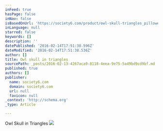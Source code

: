 ```yaml
---
inFeed: true
hasPage: false
inNav: false
isBasedOnUrl: 'https://society6.com/product/owl-skull-triangles_pillow#25=193&18=126'
inLanguage: null
starred: false
keywords: []
description: ''
datePublished: '2016-02-14T17:51:38.596Z'
dateModified: '2016-02-14T17:51:38.536Z'
author: []
title: Owl skull in triangles
sourcePath: _posts/2016-02-13-4267aca9-8118-4eea-9e75-5a49bd9cd9bf.md
published: true
authors: []
publisher:
  name: society6.com
  domain: society6.com
  url: null
  favicon: null
_context: 'http://schema.org'
_type: Article

---
```

Owl Skull in Triangles
![](https://s3-us-west-2.amazonaws.com/the-grid-img/p/3a564cf61aac5c8f2a9850dc6672c44671775f37.jpg)
